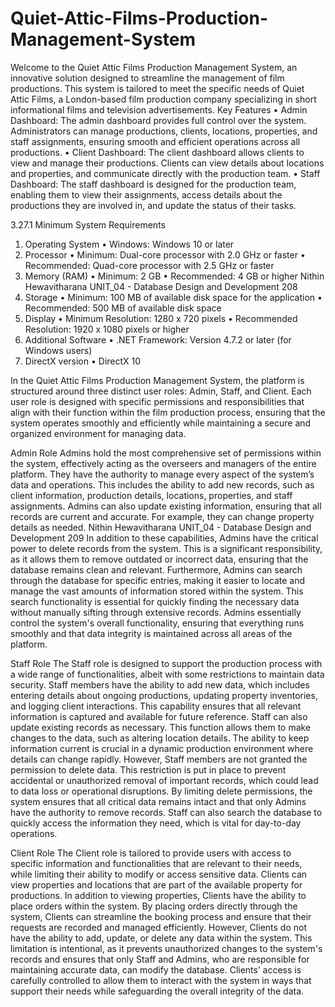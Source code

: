 # Quiet-Attic-Films-Production-Management-System
Welcome to the Quiet Attic Films Production Management System, an innovative solution designed to streamline the management of film productions. This system is tailored to meet the specific needs of Quiet Attic Films, a London-based film production company specializing in short informational films and television advertisements.
Key Features
• Admin Dashboard: The admin dashboard provides full control over the system.
Administrators can manage productions, clients, locations, properties, and staff
assignments, ensuring smooth and efficient operations across all productions.
• Client Dashboard: The client dashboard allows clients to view and manage their
productions. Clients can view details about locations and properties, and communicate
directly with the production team.
• Staff Dashboard: The staff dashboard is designed for the production team, enabling
them to view their assignments, access details about the productions they are involved
in, and update the status of their tasks.

3.27.1 Minimum System Requirements
1. Operating System
• Windows: Windows 10 or later
2. Processor
• Minimum: Dual-core processor with 2.0 GHz or faster
• Recommended: Quad-core processor with 2.5 GHz or faster
3. Memory (RAM)
• Minimum: 2 GB
• Recommended: 4 GB or higher
Nithin Hewavitharana UNIT_04 - Database Design and Development 208
4. Storage
• Minimum: 100 MB of available disk space for the application
• Recommended: 500 MB of available disk space
5. Display
• Minimum Resolution: 1280 x 720 pixels
• Recommended Resolution: 1920 x 1080 pixels or higher
6. Additional Software
• .NET Framework: Version 4.7.2 or later (for Windows users)
7. DirectX version
• DirectX 10

In the Quiet Attic Films Production Management System, the platform is structured around
three distinct user roles: Admin, Staff, and Client. Each user role is designed with specific
permissions and responsibilities that align with their function within the film production
process, ensuring that the system operates smoothly and efficiently while maintaining a secure
and organized environment for managing data.

Admin Role
Admins hold the most comprehensive set of permissions within the system, effectively acting
as the overseers and managers of the entire platform. They have the authority to manage every
aspect of the system’s data and operations. This includes the ability to add new records, such
as client information, production details, locations, properties, and staff assignments. Admins
can also update existing information, ensuring that all records are current and accurate. For
example, they can change property details as needed. Nithin Hewavitharana UNIT_04 - Database Design and Development 209
In addition to these capabilities, Admins have the critical power to delete records from the
system. This is a significant responsibility, as it allows them to remove outdated or incorrect
data, ensuring that the database remains clean and relevant. Furthermore, Admins can search
through the database for specific entries, making it easier to locate and manage the vast
amounts of information stored within the system. This search functionality is essential for
quickly finding the necessary data without manually sifting through extensive records. Admins
essentially control the system's overall functionality, ensuring that everything runs smoothly
and that data integrity is maintained across all areas of the platform.

Staff Role
The Staff role is designed to support the production process with a wide range of
functionalities, albeit with some restrictions to maintain data security. Staff members have the
ability to add new data, which includes entering details about ongoing productions, updating
property inventories, and logging client interactions. This capability ensures that all relevant
information is captured and available for future reference.
Staff can also update existing records as necessary. This function allows them to make
changes to the data, such as altering location details. The ability to keep information current is
crucial in a dynamic production environment where details can change rapidly.
However, Staff members are not granted the permission to delete data. This restriction is put
in place to prevent accidental or unauthorized removal of important records, which could lead
to data loss or operational disruptions. By limiting delete permissions, the system ensures that
all critical data remains intact and that only Admins have the authority to remove records. Staff
can also search the database to quickly access the information they need, which is vital for
day-to-day operations.

Client Role
The Client role is tailored to provide users with access to specific information and
functionalities that are relevant to their needs, while limiting their ability to modify or access sensitive data. Clients can view properties and locations that are part of the available property
for productions.
In addition to viewing properties, Clients have the ability to place orders within the system.
By placing orders directly through the system, Clients can streamline the booking process and
ensure that their requests are recorded and managed efficiently.
However, Clients do not have the ability to add, update, or delete any data within the system.
This limitation is intentional, as it prevents unauthorized changes to the system's records and
ensures that only Staff and Admins, who are responsible for maintaining accurate data, can
modify the database. Clients’ access is carefully controlled to allow them to interact with the
system in ways that support their needs while safeguarding the overall integrity of the data.





